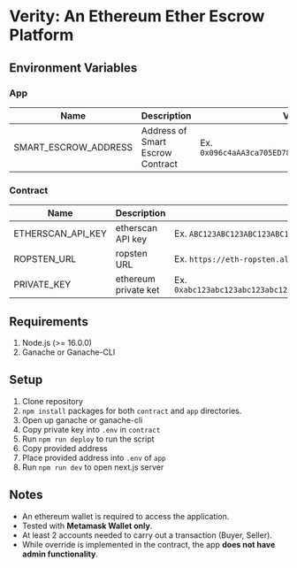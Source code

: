 # Verity: An Ethereum Ether Escrow Platform

## Environment Variables

### App
| Name      | Description | Value |
| ----------- | ----------- | ----------- |
| SMART_ESCROW_ADDRESS | Address of Smart Escrow Contract | Ex. `0x096c4aAA3ca705ED78C284238091D98F20e92061` |

### Contract
| Name      | Description | Value |
| ----------- | ----------- | ----------- |
| ETHERSCAN_API_KEY | etherscan API key | Ex. `ABC123ABC123ABC123ABC123ABC123ABC1` |
| ROPSTEN_URL | ropsten URL | Ex. `https://eth-ropsten.alchemyapi.io/v2/<YOUR ALCHEMY KEY>` |
| PRIVATE_KEY | ethereum private ket | Ex. `0xabc123abc123abc123abc123abc123abc123abc123abc123abc123abc123abc1`|

## Requirements
1. Node.js (>= 16.0.0)
2. Ganache or Ganache-CLI

## Setup
1. Clone repository
2. `npm install` packages for both `contract` and `app` directories.
3. Open up ganache or ganache-cli
4. Copy private key into `.env` in `contract`
5. Run `npm run deploy` to run the script
6. Copy provided address
7. Place provided address into `.env` of `app`
8. Run `npm run dev` to open next.js server

## Notes
- An ethereum wallet is required to access the application.
- Tested with **Metamask Wallet only**.
- At least 2 accounts needed to carry out a transaction (Buyer, Seller).
- While override is implemented in the contract, the app **does not have admin functionality**.
